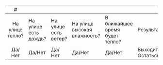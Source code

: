 |   #   |   |  |      |     |   |
| :---: |-------------------------------------------------------------|---------|---------| ------| ---|
|   На улице тепло? |  На улице есть дождь? | На улице есть ветер? | На улице высокая влажность?| В ближайшее время будет тепло? | Результат |                               
|       Да/Нет      | Да/Нет |       Да/Нет      |      Да/Нет      |       Да/Нет      |   Выходить/Остаться      |      

